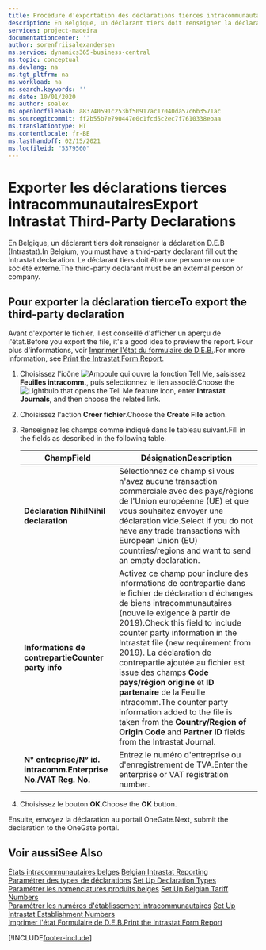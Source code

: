 ```yaml
---
title: Procédure d'exportation des déclarations tierces intracommunautaires
description: En Belgique, un déclarant tiers doit renseigner la déclaration D.E.B (Intrastat). Le déclarant tiers doit être une personne ou une société externe.
services: project-madeira
documentationcenter: ''
author: sorenfriisalexandersen
ms.service: dynamics365-business-central
ms.topic: conceptual
ms.devlang: na
ms.tgt_pltfrm: na
ms.workload: na
ms.search.keywords: ''
ms.date: 10/01/2020
ms.author: soalex
ms.openlocfilehash: a83740591c253bf50917ac17040da57c6b3571ac
ms.sourcegitcommit: ff2b55b7e790447e0c1fcd5c2ec7f7610338ebaa
ms.translationtype: HT
ms.contentlocale: fr-BE
ms.lasthandoff: 02/15/2021
ms.locfileid: "5379560"
---
```

# <a name="export-intrastat-third-party-declarations"></a><span data-ttu-id="a2f38-104">Exporter les déclarations tierces intracommunautaires</span><span class="sxs-lookup"><span data-stu-id="a2f38-104">Export Intrastat Third-Party Declarations</span></span>
<span data-ttu-id="a2f38-105">En Belgique, un déclarant tiers doit renseigner la déclaration D.E.B (Intrastat).</span><span class="sxs-lookup"><span data-stu-id="a2f38-105">In Belgium, you must have a third-party declarant fill out the Intrastat declaration.</span></span> <span data-ttu-id="a2f38-106">Le déclarant tiers doit être une personne ou une société externe.</span><span class="sxs-lookup"><span data-stu-id="a2f38-106">The third-party declarant must be an external person or company.</span></span> 

## <a name="to-export-the-third-party-declaration"></a><span data-ttu-id="a2f38-107">Pour exporter la déclaration tierce</span><span class="sxs-lookup"><span data-stu-id="a2f38-107">To export the third-party declaration</span></span>  
<span data-ttu-id="a2f38-108">Avant d'exporter le fichier, il est conseillé d'afficher un aperçu de l'état.</span><span class="sxs-lookup"><span data-stu-id="a2f38-108">Before you export the file, it's a good idea to preview the report.</span></span> <span data-ttu-id="a2f38-109">Pour plus d'informations, voir [Imprimer l'état du formulaire de D.E.B.](how-to-print-the-intrastat-form-report.md).</span><span class="sxs-lookup"><span data-stu-id="a2f38-109">For more information, see [Print the Intrastat Form Report](how-to-print-the-intrastat-form-report.md).</span></span>  

1.  <span data-ttu-id="a2f38-110">Choisissez l'icône ![Ampoule qui ouvre la fonction Tell Me](../../media/ui-search/search_small.png "Dites-moi ce que vous voulez faire"), saisissez **Feuilles intracomm.**, puis sélectionnez le lien associé.</span><span class="sxs-lookup"><span data-stu-id="a2f38-110">Choose the ![Lightbulb that opens the Tell Me feature](../../media/ui-search/search_small.png "Tell me what you want to do") icon, enter **Intrastat Journals**, and then choose the related link.</span></span>  
2.  <span data-ttu-id="a2f38-111">Choisissez l'action **Créer fichier**.</span><span class="sxs-lookup"><span data-stu-id="a2f38-111">Choose the **Create File** action.</span></span>  
3.  <span data-ttu-id="a2f38-112">Renseignez les champs comme indiqué dans le tableau suivant.</span><span class="sxs-lookup"><span data-stu-id="a2f38-112">Fill in the fields as described in the following table.</span></span>  

    |<span data-ttu-id="a2f38-113">Champ</span><span class="sxs-lookup"><span data-stu-id="a2f38-113">Field</span></span>|<span data-ttu-id="a2f38-114">Désignation</span><span class="sxs-lookup"><span data-stu-id="a2f38-114">Description</span></span>|  
    |---------------------------------|---------------------------------------|  
    |<span data-ttu-id="a2f38-115">**Déclaration Nihil**</span><span class="sxs-lookup"><span data-stu-id="a2f38-115">**Nihil declaration**</span></span>|<span data-ttu-id="a2f38-116">Sélectionnez ce champ si vous n'avez aucune transaction commerciale avec des pays/régions de l'Union européenne (UE) et que vous souhaitez envoyer une déclaration vide.</span><span class="sxs-lookup"><span data-stu-id="a2f38-116">Select if you do not have any trade transactions with European Union (EU) countries/regions and want to send an empty declaration.</span></span>|  
    |<span data-ttu-id="a2f38-117">**Informations de contrepartie**</span><span class="sxs-lookup"><span data-stu-id="a2f38-117">**Counter party info**</span></span>|<span data-ttu-id="a2f38-118">Activez ce champ pour inclure des informations de contrepartie dans le fichier de déclaration d'échanges de biens intracommunautaires (nouvelle exigence à partir de 2019).</span><span class="sxs-lookup"><span data-stu-id="a2f38-118">Check this field to include counter party information in the Intrastat file (new requirement from 2019).</span></span> <span data-ttu-id="a2f38-119">La déclaration de contrepartie ajoutée au fichier est issue des champs **Code pays/région origine** et **ID partenaire** de la Feuille intracomm.</span><span class="sxs-lookup"><span data-stu-id="a2f38-119">The counter party information added to the file is taken from the **Country/Region of Origin Code** and **Partner ID** fields from the Intrastat Journal.</span></span>|  
    |<span data-ttu-id="a2f38-120">**N° entreprise/N° id. intracomm.**</span><span class="sxs-lookup"><span data-stu-id="a2f38-120">**Enterprise No./VAT Reg. No.**</span></span>|<span data-ttu-id="a2f38-121">Entrez le numéro d'entreprise ou d'enregistrement de TVA.</span><span class="sxs-lookup"><span data-stu-id="a2f38-121">Enter the enterprise or VAT registration number.</span></span>|  
    
4.  <span data-ttu-id="a2f38-122">Choisissez le bouton **OK**.</span><span class="sxs-lookup"><span data-stu-id="a2f38-122">Choose the **OK** button.</span></span>  

<span data-ttu-id="a2f38-123">Ensuite, envoyez la déclaration au portail OneGate.</span><span class="sxs-lookup"><span data-stu-id="a2f38-123">Next, submit the declaration to the OneGate portal.</span></span>  

## <a name="see-also"></a><span data-ttu-id="a2f38-124">Voir aussi</span><span class="sxs-lookup"><span data-stu-id="a2f38-124">See Also</span></span>  
 <span data-ttu-id="a2f38-125">[États intracommunautaires belges](belgian-intrastat-reporting.md) </span><span class="sxs-lookup"><span data-stu-id="a2f38-125">[Belgian Intrastat Reporting](belgian-intrastat-reporting.md) </span></span>  
 <span data-ttu-id="a2f38-126">[Paramétrer des types de déclarations](how-to-set-up-declaration-types.md) </span><span class="sxs-lookup"><span data-stu-id="a2f38-126">[Set Up Declaration Types](how-to-set-up-declaration-types.md) </span></span>  
 <span data-ttu-id="a2f38-127">[Paramétrer les nomenclatures produits belges](how-to-set-up-belgian-tariff-numbers.md) </span><span class="sxs-lookup"><span data-stu-id="a2f38-127">[Set Up Belgian Tariff Numbers](how-to-set-up-belgian-tariff-numbers.md) </span></span>  
 <span data-ttu-id="a2f38-128">[Paramétrer les numéros d'établissement intracommunautaires](how-to-set-up-intrastat-establishment-numbers.md) </span><span class="sxs-lookup"><span data-stu-id="a2f38-128">[Set Up Intrastat Establishment Numbers](how-to-set-up-intrastat-establishment-numbers.md) </span></span>  
 [<span data-ttu-id="a2f38-129">Imprimer l'état Formulaire de D.E.B.</span><span class="sxs-lookup"><span data-stu-id="a2f38-129">Print the Intrastat Form Report</span></span>](how-to-print-the-intrastat-form-report.md)


[!INCLUDE[footer-include](../../includes/footer-banner.md)]
